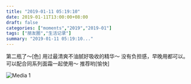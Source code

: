 ```yaml
---
title: "2019-01-11 05:19:10"
date: 2019-01-11T13:00:00+08:00
draft: false
categories: ["moments","2019","2019-01"]
tags: ["朋友圈","生活记录"]
summary: "2019-01-11 05:19:10..."
---
```


第二瓶了～[色]
用过最清爽不油腻好吸收的精华～
没有负担感，早晚用都可以。
可以配合同系列面霜一起使用～
推荐哟[愉快]

![Media 1](/Moments/photos/2019-01-11/201901110519100.jpg)

